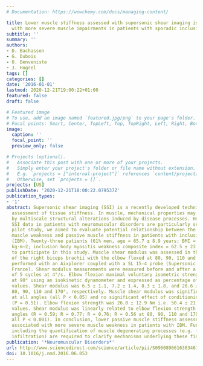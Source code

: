 ```yaml
---
# Documentation: https://wowchemy.com/docs/managing-content/

title: Lower muscle stiffness assessed with supersonic shear imaging is associated
  with more severe muscle impairments in patients with sporadic inclusion body myositis
subtitle: ''
summary: ''
authors:
- D. Bachasson
- G. Dubois
- O. Benveniste
- J. Hogrel
tags: []
categories: []
date: '2016-01-01'
lastmod: 2020-12-21T19:00:22+01:00
featured: false
draft: false

# Featured image
# To use, add an image named `featured.jpg/png` to your page's folder.
# Focal points: Smart, Center, TopLeft, Top, TopRight, Left, Right, BottomLeft, Bottom, BottomRight.
image:
  caption: ''
  focal_point: ''
  preview_only: false

# Projects (optional).
#   Associate this post with one or more of your projects.
#   Simply enter your project's folder or file name without extension.
#   E.g. `projects = ["internal-project"]` references `content/project/deep-learning/index.md`.
#   Otherwise, set `projects = []`.
projects: [US]
publishDate: '2020-12-21T18:00:22.079537Z'
publication_types:
- '1'
abstract: Supersonic shear imaging (SSI) is a recently developed technique for noninvasive
  assessment of tissue stiffness. In muscle, mechanical properties may be affected
  by multiscale structural alterations induced by disease processes. However, muscle
  SSI data in patients with neuromuscular disorders are particularly scarce. In this
  pilot study, we aimed to evaluate potential relationship between the severity of
  muscle weakness and passive muscle stiffness in patients with inclusion body myositis
  (IBM). Twenty-three patients (61% men, age = 65.7 ± 8.9 years; BMI = 25.0 ± 3.9
  kg·m−2; inclusion body myositis weakness composite index = 62.5 ± 23.5) volunteered
  to participate in this study. Muscle shear modulus was assessed in the short head
  of the right biceps brachii with the elbow flexed at 80, 90, 110 and 170°. SSI was
  performed with an Aixplorer coupled with a SL 15-4 probe (Supersonic Imagine, Aix-en–Provence,
  France). Shear modulus measurements were measured before and after a conditioning
  of 5 cycles at 4°/s. Elbow flexion maximal voluntary isometric strength was assessed
  at 90° using an isokinetic dynamometer and expressed as percentage of predicted
  values. Shear modulus was 6.5 ± 1.1, 7.2 ± 1.4, 8.3 ± 1.8, and 20.6 ± 6.6 kPa at
  80, 90, 110 and 170°, respectively. Muscle shear modulus was significantly increased
  at all angles (all P < 0.05) and no significant effect of conditioning was found
  (P = 0.51). Elbow flexion strength was 26.0 ± 12.9 Nm i.e. 50.4 ± 21.1% of predicted
  values. Shear modulus was linearly related to elbow flexion strength at all tested
  angles (R = 0.59; R = 0.77; R = 0.76; R = 0.56 at 80, 90, 110 and 170°, respectively;
  all P < 0.001). In conclusion, lower passive muscle stiffness assessed by SSI was
  associated with more severe muscle weakness in patients with IBM. Further investigations
  including the quantification of muscle degenerating processes (e.g. fibrosis, fatty
  infiltration) are required to clarify mechanisms underlying these findings.
publication: '*Neuromuscular Disorders*'
url: http://www.sciencedirect.com/science/article/pii/S0960896616303467
doi: 10.1016/j.nmd.2016.06.053
---
```

